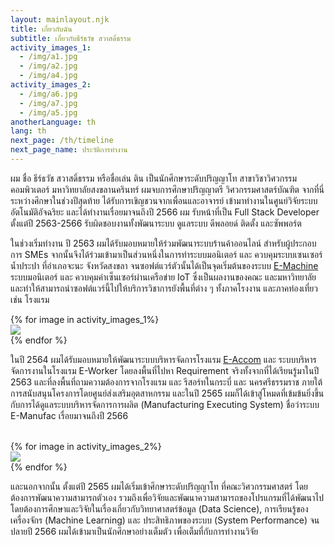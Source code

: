 ```yaml
---
layout: mainlayout.njk
title: เกี่ยวกับฉัน
subtitle: เกี่ยวกับธีร์ธวัช สวาสดิ์ธรรม
activity_images_1:
  - /img/a1.jpg
  - /img/a2.jpg
  - /img/a4.jpg
activity_images_2:
  - /img/a6.jpg
  - /img/a7.jpg
  - /img/a5.jpg
anotherLanguage: th
lang: th
next_page: /th/timeline
next_page_name: ประวัติการทำงาน
---
```


ผม ชื่อ ธีร์ธวัช สวาสดิ์ธรรม หรือชื่อเล่น ติน เป็นนักศึกษาระดับปริญญาโท สาขาวิชาวิศวกรรมคอมพิวเตอร์ มหาวิทยาลัยสงขลานครินทร์ ผมจบการศึกษาปริญญาตรี วิศวกรรมศาสตร์บัณฑิต จากที่นี่ ระหว่างศึกษาในช่วงปีสุดท้าย ได้รับการเขิญชวนจากเพื่อนและอาจารย์ เข้ามาทำงานในศูนย์วิจัยระบบอัตโนมัติอัจฉริยะ และได้ทำงานเรื่อยมาจนถึงปี 2566 ผม รับหน้าที่เป็น Full Stack Developer ตั้งแต่ปี 2563-2566 รับผิดชอบงานทั้งพัฒนาระบบ ดูแลระบบ ดีพลอยด์ ติดตั้ง และซัพพอร์ต

ในช่วงเริ่มทำงาน ปี 2563 ผมได้รับมอบหมายให้ร่วมพัฒนาระบบร้านค้าออนไลน์ สำหรับผู้ประกอบการ SMEs จากนั้นจึงได้ร่วมเข้ามาเป็นส่วนหนึ่งในการทำระบบมอนิเตอร์ และ ควบคุมระบบเซนเซอร์น้ำประปา ที่อำเภอจะนะ จังหวัดสงขลา จนซอฟต์แวร์ตัวนั้นได้เป็นจุดเริ่มต้นของระบบ [E-Machine](https://emachine.efactory.biz) ระบบมอนิเตอร์ และ ควบคุมค่าเซ็นเซอร์ผ่านเครือข่าย IoT ซึ่งเป็นผลงานของคณะ และมหาวิทยาลัย และทำให้สามารถนำซอฟต์แวร์นี้ไปให้บริการวิชาการยังพื้นที่ต่าง ๆ ทั้งภาคโรงงาน และภาคท่องเที่ยว เช่น โรงแรม

<div class="flex flex-wrap w-full my-4 justify-center md:justify-start">
{% for image in activity_images_1%}
<div class="w-3/4 lg:w-1/4 p-2">
<img src="{{ image }}" />
</div>
{% endfor %}
</div>

ในปี 2564 ผมได้รับมอบหมายให้พัฒนาระบบบริหารจัดการโรงแรม [E-Accom](https://eaccom.net) และ ระบบบริหารจัดการงานในโรงแรม E-Worker โดยลงพื้นที่ไปหา Requirement จริงทั้งจากที่ได้เรียนรู้มาในปี 2563 และที่ลงพื้นที่ถามความต้องการจากโรงแรม และ รีสอร์ทในกระบี่ และ นครศรีธรรมราช ภายใต้การสนับสนุนโครงการโดยศูนย์ส่งเสริมอุตสาหกรรม และในปี 2565 ผมก็ได้เข้าสู่โหมดที่เข้มข้นยิ่งขึ้นกับการได้ดูแลระบบบริหารจัดการการผลิต (Manufacturing Executing System) ชื่อว่าระบบ E-Manufac เรื่อยมาจนถึงปี 2566
<br/>
<br/>

<div class="flex flex-wrap w-full my-6 justify-center md:justify-start">
{% for image in activity_images_2%}
<div class="w-3/4 lg:w-1/4 p-2">
<img src="{{ image }}" />
</div>
{% endfor %}
</div>

และนอกจากนั้น ตั้งแต่ปี 2565 ผมได้เริ่มเข้าศึกษาระดับปริญญาโท ที่คณะวิศวกรรมศาสตร์ โดยต้องการพัฒนาความสามารถตัวเอง รวมถึงเพื่อวิจัยและพัฒนาความสามารถของโปรแกรมที่ได้พัฒนาไป โดยต้องการศึกษาและวิจัยในเรื่องเกี่ยวกับวิทยาศาสตร์ข้อมูล (Data Science), การเรียนรู้ของเครื่องจักร (Machine Learning) และ ประสิทธิภาพของระบบ (System Performance) จนปลายปี 2566 ผมได้เข้ามาเป็นนักศึกษาอย่างเต็มตัว เพื่อเต็มที่กับการทำงานวิจัย
